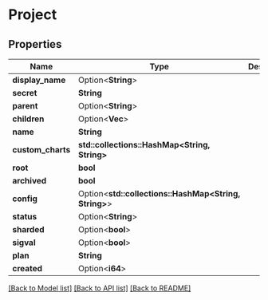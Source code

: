 # Project

## Properties

Name | Type | Description | Notes
------------ | ------------- | ------------- | -------------
**display_name** | Option<**String**> |  | [optional]
**secret** | **String** |  | 
**parent** | Option<**String**> |  | [optional]
**children** | Option<**Vec<String>**> |  | [optional]
**name** | **String** |  | 
**custom_charts** | **std::collections::HashMap<String, String>** |  | 
**root** | **bool** |  | 
**archived** | **bool** |  | 
**config** | Option<**std::collections::HashMap<String, String>**> |  | [optional]
**status** | Option<**String**> |  | [optional]
**sharded** | Option<**bool**> |  | [optional]
**sigval** | Option<**bool**> |  | [optional]
**plan** | **String** |  | 
**created** | Option<**i64**> |  | [optional]

[[Back to Model list]](../README.md#documentation-for-models) [[Back to API list]](../README.md#documentation-for-api-endpoints) [[Back to README]](../README.md)


